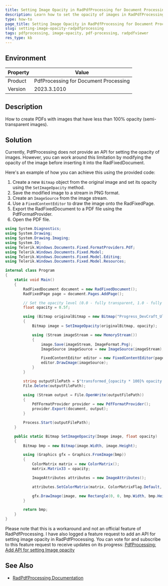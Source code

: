```yaml
---
title: Setting Image Opacity in RadPdfProcessing for Document Processing
description: Learn how to set the opacity of images in RadPdfProcessing when creating RadFixedDocument
type: how-to
page_title: Setting Image Opacity in RadPdfProcessing for Document Processing | Telerik UI for PDF Processing
slug: setting-image-opacity-radpdfprocessing
tags: pdfprocessing, image-opacity, pdf-processing, radpdfviewer
res_type: kb
---
```


## Environment

| Property | Value |
| --- | --- |
| Product | PdfProcessing for Document Processing |
| Version | 2023.3.1010 |

## Description

How to create PDFs with images that have less than 100% opacity (semi-transparent images). 

## Solution

Currently, PdfProcessing does not provide an API for setting the opacity of images. However, you can work around this limitation by modifying the opacity of the image before inserting it into the RadFixedDocument.

Here's an example of how you can achieve this using the provided code:

1. Create a new `Bitmap` object from the original image and set its opacity using the `SetImageOpacity` method.
2. Save the modified image to a stream in PNG format.
3. Create an `ImageSource` from the image stream.
4. Use a `FixedContentEditor` to draw the image onto the RadFixedPage.
5. Export the RadFixedDocument to a PDF file using the PdfFormatProvider.
6. Open the PDF file.

```csharp
using System.Diagnostics;
using System.Drawing;
using System.Drawing.Imaging;
using System.IO;
using Telerik.Windows.Documents.Fixed.FormatProviders.Pdf;
using Telerik.Windows.Documents.Fixed.Model;
using Telerik.Windows.Documents.Fixed.Model.Editing;
using Telerik.Windows.Documents.Fixed.Model.Resources;

internal class Program
{
    static void Main()
    {
        RadFixedDocument document = new RadFixedDocument();
        RadFixedPage page = document.Pages.AddPage();

        // Set the opacity level (0.0 - fully transparent, 1.0 - fully opaque)
        float opacity = 0.5f;

        using (Bitmap originalBitmap = new Bitmap("Progress_DevCraft_Ultimate.jpg"))
        {
            Bitmap image = SetImageOpacity(originalBitmap, opacity);

            using (Stream imageStream = new MemoryStream())
            {
                image.Save(imageStream, ImageFormat.Png);
                ImageSource imageSource = new ImageSource(imageStream);

                FixedContentEditor editor = new FixedContentEditor(page);
                editor.DrawImage(imageSource);
            }
        }

        string outputFilePath = $"transformed_{opacity * 100}% opacity.pdf";
        File.Delete(outputFilePath);

        using (Stream output = File.OpenWrite(outputFilePath))
        {
            PdfFormatProvider provider = new PdfFormatProvider();
            provider.Export(document, output);
        }

        Process.Start(outputFilePath);
    }

    public static Bitmap SetImageOpacity(Image image, float opacity)
    {
        Bitmap bmp = new Bitmap(image.Width, image.Height);

        using (Graphics gfx = Graphics.FromImage(bmp))
        {
            ColorMatrix matrix = new ColorMatrix();
            matrix.Matrix33 = opacity;

            ImageAttributes attributes = new ImageAttributes(); 

            attributes.SetColorMatrix(matrix, ColorMatrixFlag.Default, ColorAdjustType.Bitmap);

            gfx.DrawImage(image, new Rectangle(0, 0, bmp.Width, bmp.Height), 0, 0, image.Width, image.Height, GraphicsUnit.Pixel, attributes);
        }

        return bmp;
    }
}
```

Please note that this is a workaround and not an official feature of RadPdfProcessing. I have also logged a feature request to add an API for setting image opacity in RadPdfProcessing. You can vote for and subscribe to this feature request to receive updates on its progress: [PdfProcessing: Add API for setting Image opacity](https://feedback.telerik.com/document-processing/1546300-pdfprocessing-add-api-for-setting-image-opacity)

## See Also

- [RadPdfProcessing Documentation](https://docs.telerik.com/devtools/document-processing/libraries/radpdfprocessing/overview)
